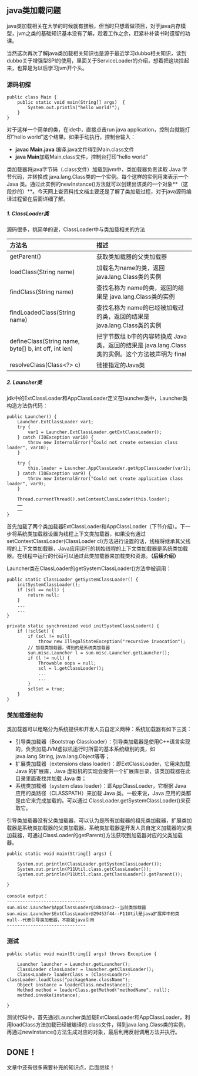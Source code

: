 ## java类加载问题 ##
java类加载相关在大学的时候就有接触，但当时只想着做项目，对于java内存模型，jvm之类的基础知识基本没有了解。趁着工作之余，赶紧补补读书时遗留的功课。

当然这次再次了解java类加载相关知识也是源于最近学习dubbo相关知识，读到dubbo关于增强型SPI的使用，里面关于ServiceLoader的介绍，想着把这块捡起来，也算是为以后学习jvm开个头。

### 源码初探

    public class Main {
        public static void main(String[] args)  {
            System.out.println("hello world!");
        }
    }

对于这样一个简单的类，在ide中，直接点击run java application，控制台就能打印“hello world”这个结果。如果手动执行，控制台输入：

- **javac Main.java** 编译.java文件得到Main.class文件
- **java Main**加载Main.class文件，控制台打印“hello world”

类加载器将java字节码（.class文件）加载到jvm中，类加载器负责读取 Java 字节代码，并转换成 java.lang.Class类的一个实例。每个这样的实例用来表示一个 Java 类。通过此实例的newInstance()方法就可以创建出该类的一个对象**（这段抄的）**。今天网上查资料找文档主要还是了解了类加载过程，对于java源码编译过程留在后面详细了解。

##### 1. ClassLoader类
源码很多，挑简单的说，ClassLoader中与类加载相关的方法

|方法名|描述|
|:-----|:----|
|getParent()|获取类加载器的父类加载器|
|loadClass(String name)|加载名为name的类，返回java.lang.Class类的实例|
|findClass(String name)|查找名称为 name的类，返回的结果是 java.lang.Class类的实例|
|findLoadedClass(String name)|查找名称为 name的已经被加载过的类，返回的结果是 java.lang.Class类的实例|
|defineClass(String name, byte[] b, int off, int len)|把字节数组 b中的内容转换成 Java 类，返回的结果是 java.lang.Class类的实例。这个方法被声明为 final|
|resolveClass(Class<?> c)|链接指定的Java类|


##### 2. Launcher类
jdk中的ExtClassLoader和AppClassLoader定义在launcher类中，Launcher类构造方法伪代码：


    public Launcher() {
        Launcher.ExtClassLoader var1;
        try {
            var1 = Launcher.ExtClassLoader.getExtClassLoader();
        } catch (IOException var10) {
            throw new InternalError("Could not create extension class loader", var10);
        }

        try {
            this.loader = Launcher.AppClassLoader.getAppClassLoader(var1);
        } catch (IOException var9) {
            throw new InternalError("Could not create application class loader", var9);
        }

        Thread.currentThread().setContextClassLoader(this.loader);
        ……
        ……
    }

首先加载了两个类加载器ExtClassLoader和AppClassLoader（下节介绍）。下一步将系统类加载器设置为线程上下文类加载器，如果没有通过setContextClassLoader(ClassLoader cl)方法进行设置的话，线程将继承其父线程的上下文类加载器，Java应用运行的初始线程的上下文类加载器是系统类加载器。在线程中运行的代码可以通过此类加载器来加载类和资源。**（后续介绍）**

Launcher类在ClassLoader的getSystemClassLoader()方法中被调用：


    public static ClassLoader getSystemClassLoader() {
        initSystemClassLoader();
        if (scl == null) {
            return null;
        }
        ...
        ...
    }
    
    private static synchronized void initSystemClassLoader() {
        if (!sclSet) {
            if (scl != null)
                throw new IllegalStateException("recursive invocation");
            // 加载类加载器，得到的是系统类加载器
            sun.misc.Launcher l = sun.misc.Launcher.getLauncher();
            if (l != null) {
                Throwable oops = null;
                scl = l.getClassLoader();
                ...
                ...
            }
            sclSet = true;
        }
    }


### 类加载器结构

类加载器可以粗略分为系统提供和开发人员自定义两种：系统加载器有如下三类：
- 引导类加载器（Bootstrap Classloader）：引导类加载器是使用C++语言实现的，负责加载JVM虚拟机运行时所需的基本系统级别的类，如java.lang.String, java.lang.Object等等；
- 扩展类加载器（extensions class loader）：即ExtClassLoader，它用来加载 Java 的扩展库，Java 虚拟机的实现会提供一个扩展库目录，该类加载器在此目录里面查找并加载 Java 类；
- 系统类加载器（system class loader）：即AppClassLoader，它根据 Java 应用的类路径（CLASSPATH）来加载 Java 类。一般来说，Java 应用的类都是由它来完成加载的。可以通过 ClassLoader.getSystemClassLoader()来获取它。

引导类加载器没有父类加载器，可以认为是所有加载器的祖先类加载器，扩展类加载器是系统类加载器的父类加载器，系统类加载器是开发人员自定义加载器的父类加载器，可通过ClassLoader的getParent()方法获取到加载器对应的父类加载器。

    public static void main(String[] args) {

        System.out.println(ClassLoader.getSystemClassLoader());
        System.out.println(P11Util.class.getClassLoader());
        System.out.println(P11Util.class.getClassLoader().getParent());

    }

    console output：
    ------------------------------
    sun.misc.Launcher$AppClassLoader@18b4aac2--当前类加载器
    sun.misc.Launcher$ExtClassLoader@29453f44--P11Util是java扩展库中的类
    null--代表引导类加载器，不能被java引用
    ------------------------------


### 测试

    public static void main(String[] args) throws Exception {
        
        Launcher launcher = Launcher.getLauncher();
        ClassLoader classLoader = launcher.getClassLoader();
        Class<Loader> loaderClass = (Class<Loader>) classLoader.loadClass("packageName.className");
        Object instance = loaderClass.newInstance();
        Method method = loaderClass.getMethod("methodName", null);
        method.invoke(instance);

    }

测试代码中，首先通过Launcher类加载ExtClassLoader和AppClassLoader，利用loadClass方法加载已经被编译的.class文件，得到java.lang.Class类的实例，再通过newInstance()方法生成对应的对象，最后利用反射调用方法并执行。

## DONE！

文章中还有很多需要补充的知识点，后面继续！



